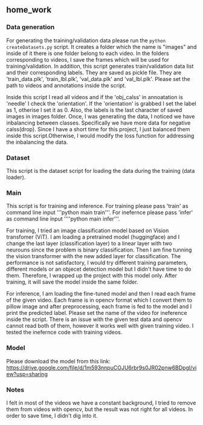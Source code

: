 ## home_work

### Data generation
For generating the training/validation data please run the ```python createDatasets.py``` script.
It creates a folder which the name is "images" and inside of it there is one folder belong to each video. In the folders corresponding to videos, I save the frames which will be used for training/validation.
In addition, this script generates train/validation data list and their corresponding labels. They are saved as pickle file. They are 'train_data.plk', 'train_lbl.plk', 'val_data.plk' and 'val_lbl.plk'.
Please set the path to videos and annotations inside the script.

Inside this script I read all videos and if the 'obj_calss' in annoatation is 'needle' I check the 'orientation'. If the 'orientation' is grabbed I set the label as 1, otherise I set it as 0. Also, the labels is the last character of saved images in images folder.
Once, I was generating the data, I noticed we have inbalancing between classes. Specifically we have more data for negative calss(drop). Since I have a short time for this project, I just balanced them inside this script.Otherwise, I would modify the loss function for addressing the inbalancing the data.

### Dataset
This script is the dataset script for loading the data during the training (data loader).

### Main
This script is for training and inference.
For training please pass 'train' as command line input '''python main train'''.
For inefernce please pass 'infer' as command line input ''''python main infer'''.

For training, I tried an image classification model based on Vision transfomer (ViT). I am loading a pretrained model (huggingface) and I change the last layer (classification layer) to a linear layer with two neurouns since the problem is binary classification. Then I am fine tunning the vision transformer with the new added layer for classification. The performance is not satisfactory, I would try different training parameters, different models or an objecet detection model but I didn't have time to do them. Therefore, I wrapped up the project with this model only. After training, it will save the model inside the same folder.

For inference, I am loading the fine-tuned model and then I read each frame of the given video. Each frame is in opencv format which I convert them to pillow image and after preprocessing, each frame is fed to the model and I print the predicted label. Please set the name of the video for ineference inside the script. There is an issue with the given test data and opencv cannot read both of them, however it works well with given training video. I tested the inefernce code with training videos.

### Model
Please download the model from this link:
https://drive.google.com/file/d/1m593nnpuCOJU6rbr9s0JR02pnw6BDpgl/view?usp=sharing

### Notes
I felt in most of the videos we have a constant background, I tried to remove them from videos with opencv, but the result was not right for all videos. In order to save time, I didn't dig into it.
